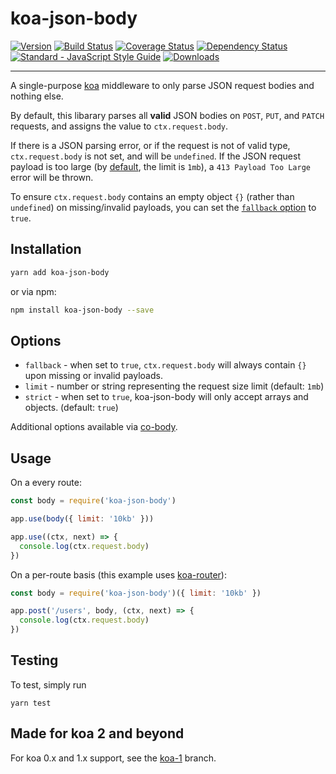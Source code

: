 koa-json-body
=============

[![Version](https://img.shields.io/npm/v/koa-json-body.svg)](https://www.npmjs.com/package/koa-json-body)
[![Build Status](https://img.shields.io/travis/venables/koa-json-body/master.svg)](https://travis-ci.org/venables/koa-json-body)
[![Coverage Status](https://img.shields.io/coveralls/venables/koa-json-body.svg)](https://coveralls.io/github/venables/koa-json-body)
[![Dependency Status](https://img.shields.io/david/venables/koa-json-body/master.svg)](https://david-dm.org/venables/koa-json-body)
[![Standard - JavaScript Style Guide](https://img.shields.io/badge/code%20style-standard-brightgreen.svg)](http://standardjs.com/)
[![Downloads](https://img.shields.io/npm/dm/koa-json-body.svg)](https://www.npmjs.com/package/koa-json-body)

----------

A single-purpose [koa](https://github.com/koajs/koa) middleware to only parse JSON request bodies and nothing else.

By default, this libarary parses all **valid** JSON bodies on `POST`, `PUT`, and `PATCH` requests, and assigns the value to `ctx.request.body`.

If there is a JSON parsing error, or if the request is not of valid type, `ctx.request.body` is not set, and will be `undefined`. If the JSON request payload is too large (by [default](#options), the limit is `1mb`), a `413 Payload Too Large` error will be thrown.

To ensure `ctx.request.body` contains an empty object `{}` (rather than `undefined`) on missing/invalid payloads, you can set the [`fallback` option](#options) to `true`.

Installation
------------

```bash
yarn add koa-json-body
```

or via npm:

```bash
npm install koa-json-body --save
```

Options
-------

* `fallback` - when set to `true`, `ctx.request.body` will always contain `{}` upon missing or invalid payloads.
* `limit` - number or string representing the request size limit (default: `1mb`)
* `strict` - when set to `true`, koa-json-body will only accept arrays and objects. (default: `true`)

Additional options available via [co-body](https://github.com/cojs/co-body).

Usage
-----

On a every route:

```javascript
const body = require('koa-json-body')

app.use(body({ limit: '10kb' }))

app.use((ctx, next) => {
  console.log(ctx.request.body)
})
```

On a per-route basis (this example uses [koa-router](https://github.com/alexmingoia/koa-router)):

```javascript
const body = require('koa-json-body')({ limit: '10kb' })

app.post('/users', body, (ctx, next) => {
  console.log(ctx.request.body)
})
```


Testing
-------

To test, simply run

```
yarn test
```


Made for koa 2 and beyond
-------------------------

For koa 0.x and 1.x support, see the [koa-1](https://github.com/venables/koa-json-body/tree/koa-1) branch.
